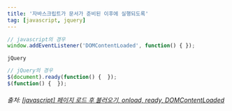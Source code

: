 ```yaml
---
title: '자바스크립트가 문서가 준비된 이후에 실행되도록'
tag: [javascript, jquery]
---
```


```javascript
// javascript의 경우
window.addEventListener('DOMContentLoaded', function() { });
```

`jQuery`
```javascript
// jQuery의 경우
$(document).ready(function() {  });
$(function() {  });
```

###### 출처: [[javascript] 페이지 로드 후 불러오기, onload, ready, DOMContentLoaded](https://itun.tistory.com/510)
